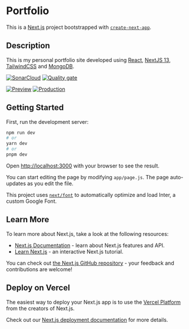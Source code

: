 # Portfolio

This is a [Next.js](https://nextjs.org/) project bootstrapped with [`create-next-app`](https://github.com/vercel/next.js/tree/canary/packages/create-next-app).

## Description

This is my personal portfolio site developed using [React](https://react.dev/), [NextJS 13](https://nextjs.org/), [TailwindCSS](https://tailwindcss.com/) and [MongoDB](https://www.mongodb.com/).

[![SonarCloud](https://sonarcloud.io/images/project_badges/sonarcloud-white.svg)](https://sonarcloud.io/summary/new_code?id=Craig-UK_portfolio)
[![Quality gate](https://sonarcloud.io/api/project_badges/quality_gate?project=Craig-UK_portfolio)](https://sonarcloud.io/summary/new_code?id=Craig-UK_portfolio)

[![Preview](https://github.com/Craig-UK/portfolio/actions/workflows/preview.yml/badge.svg)](https://github.com/Craig-UK/portfolio/actions/workflows/preview.yml)
[![Production](https://github.com/Craig-UK/portfolio/actions/workflows/production.yml/badge.svg)](https://github.com/Craig-UK/portfolio/actions/workflows/production.yml)

## Getting Started

First, run the development server:

```bash
npm run dev
# or
yarn dev
# or
pnpm dev
```

Open [http://localhost:3000](http://localhost:3000) with your browser to see the result.

You can start editing the page by modifying `app/page.js`. The page auto-updates as you edit the file.

This project uses [`next/font`](https://nextjs.org/docs/basic-features/font-optimization) to automatically optimize and load Inter, a custom Google Font.

## Learn More

To learn more about Next.js, take a look at the following resources:

- [Next.js Documentation](https://nextjs.org/docs) - learn about Next.js features and API.
- [Learn Next.js](https://nextjs.org/learn) - an interactive Next.js tutorial.

You can check out [the Next.js GitHub repository](https://github.com/vercel/next.js/) - your feedback and contributions are welcome!

## Deploy on Vercel

The easiest way to deploy your Next.js app is to use the [Vercel Platform](https://vercel.com/new?utm_medium=default-template&filter=next.js&utm_source=create-next-app&utm_campaign=create-next-app-readme) from the creators of Next.js.

Check out our [Next.js deployment documentation](https://nextjs.org/docs/deployment) for more details.
